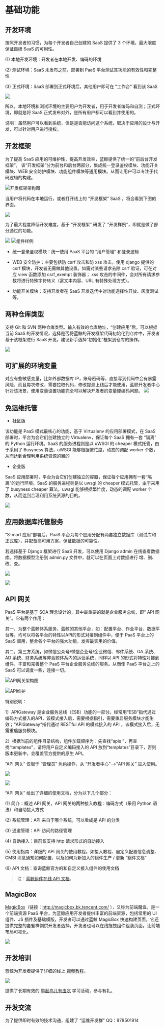 # 基础功能

## 开发环境

按照开发者的习惯，为每个开发者自己创建的 SaaS 提供了 3 个环境，最大限度保证自研 SaaS 的可用性。

(1) 本地开发环境：开发者在本地开发、编码的环境

(2) 测试环境：SaaS 未发布之前，部署到 PaaS 平台测试其功能的有效性和完整性

(3) 正式环境：SaaS 部署到正式环境后，其他用户即可在 “工作台” 看到该 SaaS

![](../../assets/devenv.png)

所以，本地环境和测试环境的主要用户为开发者，用于开发者编码和自测；正式环境，即就是将 SaaS 正式发布对外，是所有用户都可以看到并使用的。

说明：虽然用户可以看到系统，但是是否能访问这个系统，取决于应用的设计与开发，可以针对用户进行授权。

## 开发框架

为了提高 SaaS 应用的可维护性，提高开发效率，蓝鲸提供了统一的“前后台开发框架”，
该“开发框架”分为前台和后台两部分，集成统一登录鉴权模块、功能开关模块、WEB 安全防护模块、功能组件模块等通用模块。从而让用户可以专注于代码逻辑的构建。

![开发框架架构图](../../assets/图片22.png)

当用户将代码在本地运行，或者打开线上的 “开发框架” SaaS ，将会看到下图的界面。

![](../../assets/framwork.png)

为了最大程度降低开发难度，基于 “开发框架” 研发了 “开发样例”，即就是做了部分通过的功能。

![](../../assets/framexample.png)
![组件样例](../../assets/图片24.png)

- 统一登录鉴权模块：统一使用 PaaS 平台的 “用户管理” 和登录逻辑

- WEB 安全防护：主要包括防 csrf 攻击和防 xss 攻击。使用 django 提供的 csrf 模块，开发者无需做其他设置。如需对某些请求去除 csrf 验证，可在对应 view 函数添加 csrf_exempt 装饰器； xss 攻击的中间件，会对所有请求参数将进行特殊字符转义（富文本内容、URL 有特殊处理方式）。

- 功能开关模块：支持开发者在 SaaS 开发迭代中对功能选择性开放、灰度测试等。

## 两种仓库类型

支持 Git 和 SVN 两种仓库类型。输入有效的仓库地址，“创建应用”后，可以根据当前 SaaS 的开发情况，选择是否将蓝鲸的开发框架代码初始化到仓库中，开发者基于该框架进行 SaaS 开发。建议新手选择“初始化”框架到仓库的操作。

![](../../assets/图片21.png)

## 可扩展的环境变量

对应有些敏感变量，比如外部数据库 IP，账号密码等，直接写到代码中会有暴露风险，而且每次修改，需要拉取代码，修改提测上线后才能使用，蓝鲸开发者中心针对该场景，使用变量设置功能完全可以解决开发者的变量硬编码问题。
![](../../assets/varible.png)

## 免运维托管

- 社区版

该功能是 PaaS 模式最核心的功能，基于 Virtualenv 的应用部署模式，在
SaaS 部署时，平台为会它们创建独立的 Virtualenv，保证每个 SaaS 拥有一套 “隔离” 的 Python 运行环境。SaaS 的服务进程则是以 uWSGI 的 cheaper 模式托管，由于采用了 Busyness 算法，uWSGI 能够根据繁忙度，动态的调配 worker 个数，从而达到合理利用系统资源的目的

- 企业版

SaaS 应用部署时，平台为会它们创建独立的容器，保证每个应用拥有一套“隔离”的运行环境。SaaS 的服务进程则是以 uwsgi 的 cheaper 模式托管，由于采用了 busyness
cheaper 算法，uwsgi 能够根据繁忙度，动态的调配 worker 个数，从而达到合理利用系统资源的目的。

![](../../assets/图片33.png)

## 应用数据库托管服务

“S-mart 应用”部署后，PaaS 平台为每个应用分配有两套独立数据库（测试库和正式库），并配备高可用方案，保证数据的可靠性。

若选择基于 Django 框架进行 SaaS 开发，可以使用 Django admin 在线查看数据库。将数据模型注册到 admin.py 文件中，就可以在页面上对数据进行
增、删、改、查。

![](../../assets/图片37.png)

![](../../assets/图片38.png)


## API 网关

PaaS 平台是基于 SOA 理念设计的，其中最重要的就是企业服务总线，即“ API 网关”。它有两个作用：

其一，为整个蓝鲸体系服务，蓝鲸的其他平台，如：配置平台、作业平台、数据平台等，均可以将各平台的特性以API的形式对接到组件中，便于 PaaS 平台上的
 SaaS 调用，整合各个平台的强大功能，发挥最实用的价值。

其二，第三方系统，如微信公众号/微信企业号/企业微信、邮件系统、OA 系统、AD 系统、财务系统等非蓝鲸体系内的运营系统，同样以 API 的形式将特性对接到组件，丰富和完善整个 PaaS 平台企业服务总线的服务。从而使 PaaS 平台之上的 SaaS 可以调度一些，连接一切。

![API网关架构图](../../assets/图片27.png)


![API维护](../../assets/图片28.png)

特别说明：

1）APIGateway 是企业服务总线（ESB）功能的一部分。经常用“ESB”指代通过编码方式接入的API，该模式接入后，需要根据指引，需要重启服务模块才能生效；“APIGateway”指代通过 RESTful 
API 的模式接入的 API ，该模式接入后，无需重启服务模块。

2）根据当前的组件目录结构，组件加载顺序为：先查找“apis
”，再查找“templates”，请将用户自定义编码接入的 API 放到“templates”目录下，否则版本更新中，会覆盖官方提供的原生 API。

“API 网关” 仅限于 “管理员” 角色操作，从 “开发者中心”—>“API 网关” 进入使用。

![](../../assets/image010.png)

![](../../assets/image009.png)

“API 网关” 给出了详细的使用文档，分为以下几个部分：

(1) 简介：概述 API 网关，API 网关的两种接入教程：编码方式（采用 Python 语法）和自助接入方式

(2) 系统管理：API 来自于哪个系统，可以看成是 API 的分类

(3) 通道管理：API 访问的路径管理

(4) 自助接入：目前仅支持 http 请求形式的自助接入

(5) 使用指南：详细的 API 网关的使用教程，如接入教程、自定义配置信息调整、CMSI 消息通知如何配置，以及如何为新加入的组件生产 / 更新 “组件文档”

(6) API 文档：查询蓝鲸官方的和自定义接入组件的使用文档

> 注：[蓝鲸组件在线 API 文档](5.1/API文档/BK_LOGIN/README.md)。


## MagicBox


[MagicBox](http://magicbox.bk.tencent.com/)（链接：http://magicbox.bk.tencent.com/ ），又称为前端魔盒。是一个前端资源 PaaS 平台，为蓝鲸应用开发者提供丰富的前端资源，包括常用的 UI 组件、JS 插件及基础模版，开发者可以通过蓝鲸 MagicBox 快速构建页面。它还提供完整的套餐样例供开发者选择，开发者也可以在线拖拽组件组装页面，让前端布局可视化。

![](../../assets/image011.png)

## 开发培训


蓝鲸为开发者提供了详细的线上 [视频教程](https://cloud.tencent.com/developer/edu/major-100008)。

![](../../assets/image013.png)

提供了长期有效的 [早起鸟儿有虫吃](https://bk.tencent.com/s-mart/community/question/440) 学习活动，参与有礼。

## 开发交流

为了提供即时有效的技术沟通，组建了 “运维开发群” QQ：878501914
